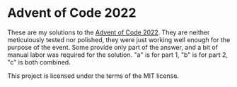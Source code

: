 # Advent of Code 2022

These are my solutions to the [Advent of Code 2022](https://adventofcode.com/2022). They are neither meticulously tested nor polished, they were just working well enough for the purpose of the event. Some provide only part of the answer, and a bit of manual labor was required for the solution. "a" is for part 1, "b" is for part 2, "c" is both combined.

This project is licensed under the terms of the MIT license.
